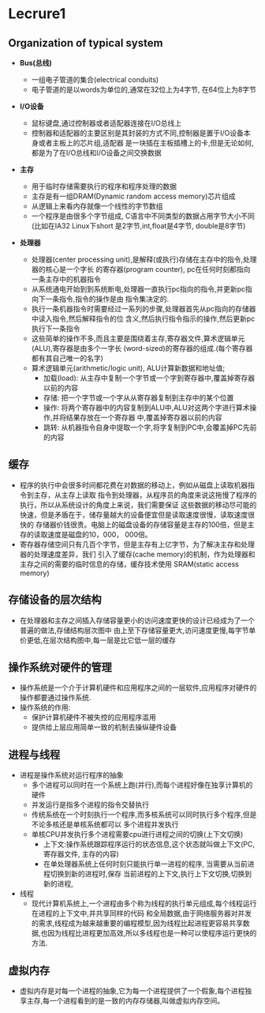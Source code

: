 # **Lecrure1**

## Organization of typical system

- **Bus(总线)**
  - 一组电子管道的集合(electrical conduits)
  - 电子管道的是以words为单位的,通常在32位上为4字节, 在64位上为8字节

- **I/O设备**
  - 鼠标键盘,通过控制器或者适配器连接在I/O总线上
  - 控制器和适配器的主要区别是其封装的方式不同,控制器是置于I/O设备本身或者主板上的芯片组,适配器
    是一块插在主板插槽上的卡,但是无论如何,都是为了在I/O总线和I/O设备之间交换数据
- **主存**
  - 用于临时存储需要执行的程序和程序处理的数据
  - 主存是有一组DRAM(Dynamic random access memory)芯片组成
  - 从逻辑上来看内存就像一个线性的字节数组
  - 一个程序是由很多个字节组成, C语言中不同类型的数据占用字节大小不同(比如在IA32 Linux下short
    是2字节,int,float是4字节, double是8字节)
- **处理器**
  - 处理器(center processing unit),是解释(或执行)存储在主存中的指令,处理器的核心是一个字长
    的寄存器(program counter), pc在任何时刻都指向一条主存中的机器指令
  - 从系统通电开始到到系统断电,处理器一直执行pc指向的指令,并更新pc指向下一条指令,指令的操作是由
    指令集决定的.
  - 执行一条机器指令时需要经过一系列的步骤,处理器首先从pc指向的存储器中读入指令,然后解释指令的位
    含义,然后执行指令指示的操作,然后更新pc执行下一条指令
  - 这些简单的操作不多,而且主要是围绕着主存,寄存器文件,算术逻辑单元(ALU),寄存器是由多个一字长
    (word-sized)的寄存器的组成.(每个寄存器都有其自己唯一的名字)
  - 算术逻辑单元(arithmetic/logic unit), ALU计算新数据和地址值;
    - 加载(load): 从主存中复制一个字节或一个字到寄存器中,覆盖掉寄存器以前的内容
    - 存储: 把一个字节或一个字从从寄存器复制到主存中的某个位置
    - 操作: 将两个寄存器中的内容复制到ALU中,ALU对这两个字进行算术操作,并将结果存放在一个寄存器
      中,覆盖掉寄存器以前的内容
    - 跳转: 从机器指令自身中提取一个字,将字复制到PC中,会覆盖掉PC先前的内容

## 缓存
  - 程序的执行中会很多时间都花费在对数据的移动上，例如从磁盘上读取机器指令到主存，从主存上读取
  指令到处理器，从程序员的角度来说这拖慢了程序的执行，所以从系统设计的角度上来说，我们需要保证
  这些数据的移动尽可能的快速，但是矛盾在于，储存量越大的设备便宜但是读取速度很慢，读取速度很快的
  存储器价钱很贵。电脑上的磁盘设备的存储容量是主存的100倍，但是主存的读取速度是磁盘的10，000，
  000倍。
  - 寄存器存储空间只有几百个字节，但是主存有上亿字节，为了解决主存和处理器的处理速度差异，我们
  引入了缓存(cache memory)的机制，作为处理器和主存之间的需要的临时信息的存储，缓存技术使用
  SRAM(static access memory)

## 存储设备的层次结构
  - 在处理器和主存之间插入存储容量更小的访问速度更快的设计已经成为了一个普遍的做法,存储结构层次图中
  由上至下存储容量更大,访问速度更慢,每字节单价更低,在层次结构图中,每一层是比它低一层的缓存

## 操作系统对硬件的管理
  - 操作系统是一个介于计算机硬件和应用程序之间的一层软件,应用程序对硬件的操作都要通过操作系统.
  - 操作系统的作用:
    - 保护计算机硬件不被失控的应用程序滥用
    - 提供给上层应用简单一致的机制去操纵硬件设备

## 进程与线程
  - 进程是操作系统对运行程序的抽象
    - 多个进程可以同时在一个系统上跑(并行),而每个进程好像在独享计算机的硬件
    - 并发运行是指多个进程的指令交替执行
    - 传统系统在一个时刻执行一个程序,而多核系统可以同时执行多个程序,但是不论多核还是单核系统都可以
      多个进程并发执行
    - 单核CPU并发执行多个进程需要cpu进行进程之间的切换(上下文切换)
      - 上下文:操作系统跟踪程序运行的状态信息,这个状态就叫做上下文(PC, 寄存器文件, 主存的内容)
      - 在单处理器系统上任何时刻只能执行单一进程的程序, 当需要从当前进程切换到新的进程时,保存
      当前进程的上下文,执行上下文切换,切换到新的进程,     
  - 线程
    - 现代计算机系统上,一个进程由多个称为线程的执行单元组成,每个线程运行在进程的上下文中,并共享同样的代码
    和全局数据,由于网络服务器对并发的需求,线程成为越来越重要的编程模型,因为线程比起进程更容易共享数据,也因为线程比进程更加高效,所以多线程也是一种可以使程序运行更快的方法.
## 虚拟内存
  - 虚拟内存是对每一个进程的抽象,它为每一个进程提供了一个假象,每个进程独享主存,每一个进程看到的是一致的内存存储器,叫做虚拟内存空间。
